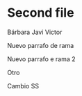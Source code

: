 # Second file

Bárbara
Javi
Victor


Nuevo parrafo de rama

Nuevo parrafo e rama 2

Otro


Cambio SS

